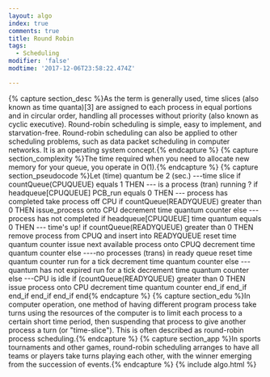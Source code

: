 ```yaml
---
layout: algo
index: true
comments: true
title: Round Robin
tags:
  - Scheduling
modifier: 'false'
modtime: '2017-12-06T23:58:22.474Z'

---
```

{% capture section_desc %}As the term is generally used, time slices (also known as time quanta)[3] are assigned to each process in equal portions and in circular order, handling all processes without priority (also known as cyclic executive). Round-robin scheduling is simple, easy to implement, and starvation-free. Round-robin scheduling can also be applied to other scheduling problems, such as data packet scheduling in computer networks. It is an operating system concept.{% endcapture %}
{% capture section_complexity %}The time required when you need to allocate new memory for your queue, you operate in O(1).{% endcapture %}
{% capture section_pseudocode %}Let (time) quantum be 2 (sec.) ---time slice
if countQueue(CPUQUEUE) equals 1 THEN --- is a process (tran) running ?
if headqueue[CPUQUEUE] PCB_run equals 0 THEN --- process has completed
take process off CPU
if countQueue(READYQUEUE) greater than 0 THEN
issue_process onto CPU
decrement time quantum counter
else --- process has not completed
if headqueue[CPUQUEUE] time quantum equals 0 THEN --- time's up!
if countQueue(READYQUEUE) greater than 0 THEN
remove process from CPUQ and insert into READYQUEUE
reset time quantum counter
issue next available process onto CPUQ
decrement time quantum counter
else ----no processes (trans) in ready queue
reset time quantum counter
run for a tick
decrement time quantum counter
else ---quantum has not expired
run for a tick
decrement time quantum counter
else ---CPU is idle
if (countQueue(READYQUEUE) greater than 0 THEN
issue process onto CPU
decrement time quantum counter
end_if
end_if
end_if
end_if
end_if
end{% endcapture %}
{% capture section_edu %}In computer operation, one method of having different program process take turns using the resources of the computer is to limit each process to a certain short time period, then suspending that process to give another process a turn (or "time-slice"). This is often described as round-robin process scheduling.{% endcapture %}
{% capture section_app %}In sports tournaments and other games, round-robin scheduling arranges to have all teams or players take turns playing each other, with the winner emerging from the succession of events.{% endcapture %}
{% include algo.html %}
